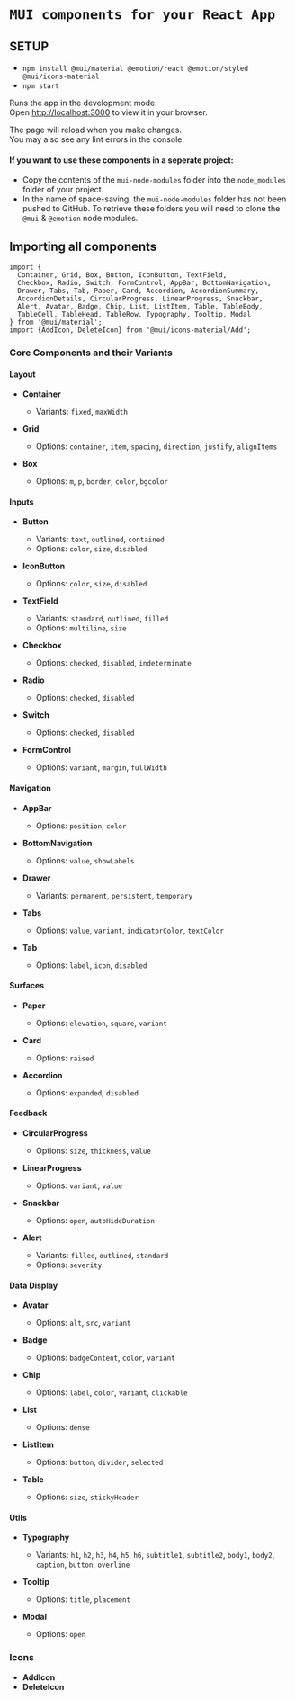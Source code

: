# `MUI components for your React App`

## SETUP 

- `npm install @mui/material @emotion/react @emotion/styled @mui/icons-material`
- `npm start`

Runs the app in the development mode.\
Open [http://localhost:3000](http://localhost:3000) to view it in your browser.

The page will reload when you make changes.\
You may also see any lint errors in the console.

#### If you want to use these components in a seperate project:
- Copy the contents of the `mui-node-modules` folder into the `node_modules` folder of your project.
- In the name of space-saving, the `mui-node-modules` folder has not been pushed to GitHub. To retrieve these folders you will need to clone the `@mui` & `@emotion` node modules.

## Importing all components

```
import {
  Container, Grid, Box, Button, IconButton, TextField,
  Checkbox, Radio, Switch, FormControl, AppBar, BottomNavigation,
  Drawer, Tabs, Tab, Paper, Card, Accordion, AccordionSummary,
  AccordionDetails, CircularProgress, LinearProgress, Snackbar,
  Alert, Avatar, Badge, Chip, List, ListItem, Table, TableBody,
  TableCell, TableHead, TableRow, Typography, Tooltip, Modal
} from '@mui/material';
import {AddIcon, DeleteIcon} from '@mui/icons-material/Add';
```

### Core Components and their Variants

#### Layout

- **Container**
  - Variants: `fixed`, `maxWidth`
  
- **Grid**
  - Options: `container`, `item`, `spacing`, `direction`, `justify`, `alignItems`

- **Box**
  - Options: `m`, `p`, `border`, `color`, `bgcolor`

#### Inputs

- **Button**
  - Variants: `text`, `outlined`, `contained`
  - Options: `color`, `size`, `disabled`

- **IconButton**
  - Options: `color`, `size`, `disabled`
  
- **TextField**
  - Variants: `standard`, `outlined`, `filled`
  - Options: `multiline`, `size`

- **Checkbox**
  - Options: `checked`, `disabled`, `indeterminate`

- **Radio**
  - Options: `checked`, `disabled`

- **Switch**
  - Options: `checked`, `disabled`

- **FormControl**
  - Options: `variant`, `margin`, `fullWidth`

#### Navigation

- **AppBar**
  - Options: `position`, `color`
  
- **BottomNavigation**
  - Options: `value`, `showLabels`

- **Drawer**
  - Variants: `permanent`, `persistent`, `temporary`
  
- **Tabs**
  - Options: `value`, `variant`, `indicatorColor`, `textColor`

- **Tab**
  - Options: `label`, `icon`, `disabled`

#### Surfaces

- **Paper**
  - Options: `elevation`, `square`, `variant`

- **Card**
  - Options: `raised`

- **Accordion**
  - Options: `expanded`, `disabled`

#### Feedback

- **CircularProgress**
  - Options: `size`, `thickness`, `value`

- **LinearProgress**
  - Options: `variant`, `value`

- **Snackbar**
  - Options: `open`, `autoHideDuration`

- **Alert**
  - Variants: `filled`, `outlined`, `standard`
  - Options: `severity`

#### Data Display

- **Avatar**
  - Options: `alt`, `src`, `variant`

- **Badge**
  - Options: `badgeContent`, `color`, `variant`

- **Chip**
  - Options: `label`, `color`, `variant`, `clickable`

- **List**
  - Options: `dense`
  
- **ListItem**
  - Options: `button`, `divider`, `selected`

- **Table**
  - Options: `size`, `stickyHeader`

#### Utils

- **Typography**
  - Variants: `h1`, `h2`, `h3`, `h4`, `h5`, `h6`, `subtitle1`, `subtitle2`, `body1`, `body2`, `caption`, `button`, `overline`
  
- **Tooltip**
  - Options: `title`, `placement`

- **Modal**
  - Options: `open`

### Icons

- **AddIcon**
- **DeleteIcon**

